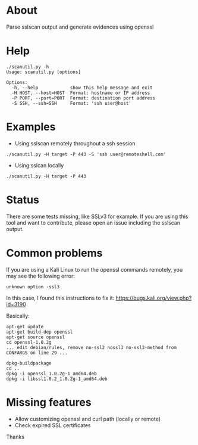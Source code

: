# About

Parse sslscan output and generate evidences using openssl

# Help

```
./scanutil.py -h
Usage: scanutil.py [options]

Options:
  -h, --help            show this help message and exit
  -H HOST, --host=HOST  Format: hostname or IP address
  -P PORT, --port=PORT  Format: destination port address
  -S SSH, --ssh=SSH     Format: 'ssh user@host'
```
  
# Examples
* Using sslscan remotely throughout a ssh session

```
./scanutil.py -H target -P 443 -S 'ssh user@remoteshell.com'
```

* Using sslcan locally

```
./scanutil.py -H target -P 443
```

# Status

There are some tests missing, like SSLv3 for example. If you are using this tool and want to contribute, 
please open an issue including the sslscan output.

# Common problems

If you are using a Kali Linux to run the openssl commands remotely, you may see the following error:

```
unknown option -ssl3
```

In this case, I found this instructions to fix it:
https://bugs.kali.org/view.php?id=3190

Basically:

```
apt-get update
apt-get build-dep openssl
apt-get source openssl
cd openssl-1.0.2g
... edit debian/rules, remove no-ssl2 nossl3 no-ssl3-method from CONFARGS on line 29 ...

dpkg-buildpackage
cd ..
dpkg -i openssl_1.0.2g-1_amd64.deb
dpkg -i libssl1.0.2_1.0.2g-1_amd64.deb
```

# Missing features

* Allow customizing openssl and curl path (locally or remote)
* Check expired SSL certificates

Thanks
